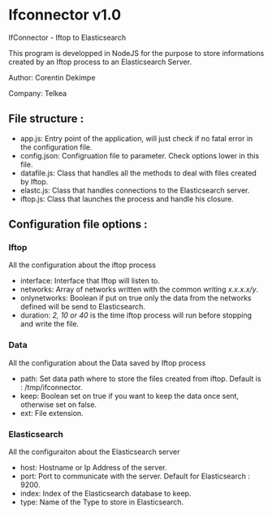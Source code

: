 # Ifconnector v1.0
IfConnector - Iftop to Elasticsearch

This program is developped in NodeJS for the purpose to store informations
created by an Iftop process to an Elasticsearch Server.

Author: Corentin Dekimpe

Company: Telkea

## File structure :

* app.js: Entry point of the application, will just check if no fatal error in the configuration file.
* config.json: Configruation file to parameter. Check options lower in this file.
* datafile.js: Class that handles all the methods to deal with files created by Iftop.
* elastc.js: Class that handles connections to the Elasticsearch server.
* iftop.js: Class that launches the process and handle his closure.

## Configuration file options :

### Iftop

All the configuration about the iftop process

* interface: Interface that Iftop will listen to.
* networks: Array of networks written with the common writing _x.x.x.x/y_.
* onlynetworks: Boolean if put on true only the data from the networks defined will be send to Elasticsearch.
* duration: _2, 10 or 40_ is the time iftop process will run before stopping and write the file.

### Data

All the configuration about the Data saved by Iftop process

* path: Set data path where to store the files created from iftop. Default is : /tmp/ifconnector.
* keep: Boolean set on true if you want to keep the data once sent, otherwise set on false.
* ext: File extension.

### Elasticsearch

All the configuraiton about the Elasticsearch server

* host: Hostname or Ip Address of the server.
* port: Port to communicate with the server. Default for Elasticsearch : 9200.
* index: Index of the Elasticsearch database to keep.
* type: Name of the Type to store in Elasticsearch.